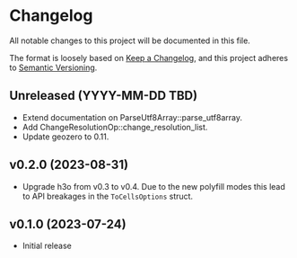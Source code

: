 # Changelog

All notable changes to this project will be documented in this file.

The format is loosely based on [Keep a Changelog](https://keepachangelog.com/en/1.0.0/), and this project adheres
to [Semantic Versioning](https://semver.org/spec/v2.0.0.html).


## Unreleased (YYYY-MM-DD TBD)
* Extend documentation on ParseUtf8Array::parse_utf8array.
* Add ChangeResolutionOp::change_resolution_list.
* Update geozero to 0.11.

## v0.2.0 (2023-08-31)
* Upgrade h3o from v0.3 to v0.4. Due to the new polyfill modes this lead to API breakages in the `ToCellsOptions` struct.

## v0.1.0 (2023-07-24)
* Initial release
